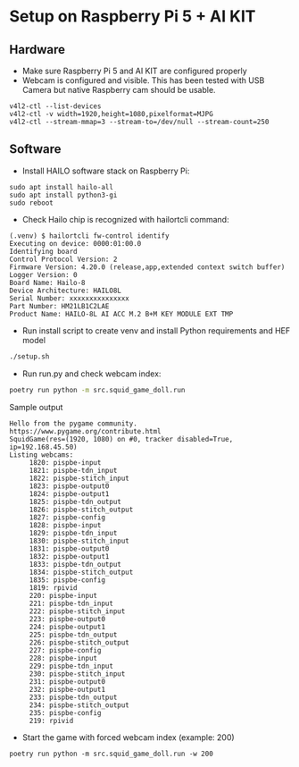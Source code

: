 # Setup on Raspberry Pi 5 + AI KIT

## Hardware

* Make sure Raspberry Pi 5 and AI KIT are configured properly
* Webcam is configured and visible. This has been tested with USB Camera but native Raspberry cam should be usable.

```shell
v4l2-ctl --list-devices
v4l2-ctl -v width=1920,height=1080,pixelformat=MJPG
v4l2-ctl --stream-mmap=3 --stream-to=/dev/null --stream-count=250
```

## Software

* Install HAILO software stack on Raspberry Pi:

```shell
sudo apt install hailo-all
sudo apt install python3-gi
sudo reboot
```

* Check Hailo chip is recognized with hailortcli command:

```shell
(.venv) $ hailortcli fw-control identify
Executing on device: 0000:01:00.0
Identifying board
Control Protocol Version: 2
Firmware Version: 4.20.0 (release,app,extended context switch buffer)
Logger Version: 0
Board Name: Hailo-8
Device Architecture: HAILO8L
Serial Number: xxxxxxxxxxxxxxx
Part Number: HM21LB1C2LAE
Product Name: HAILO-8L AI ACC M.2 B+M KEY MODULE EXT TMP
```

* Run install script to create venv and install Python requirements and HEF model

```bash
./setup.sh
```

* Run run.py and check webcam index:

```bash
poetry run python -m src.squid_game_doll.run
```

Sample output

```
Hello from the pygame community. https://www.pygame.org/contribute.html
SquidGame(res=(1920, 1080) on #0, tracker disabled=True, ip=192.168.45.50)
Listing webcams:
	 1820: pispbe-input
	 1821: pispbe-tdn_input
	 1822: pispbe-stitch_input
	 1823: pispbe-output0
	 1824: pispbe-output1
	 1825: pispbe-tdn_output
	 1826: pispbe-stitch_output
	 1827: pispbe-config
	 1828: pispbe-input
	 1829: pispbe-tdn_input
	 1830: pispbe-stitch_input
	 1831: pispbe-output0
	 1832: pispbe-output1
	 1833: pispbe-tdn_output
	 1834: pispbe-stitch_output
	 1835: pispbe-config
	 1819: rpivid
	 220: pispbe-input
	 221: pispbe-tdn_input
	 222: pispbe-stitch_input
	 223: pispbe-output0
	 224: pispbe-output1
	 225: pispbe-tdn_output
	 226: pispbe-stitch_output
	 227: pispbe-config
	 228: pispbe-input
	 229: pispbe-tdn_input
	 230: pispbe-stitch_input
	 231: pispbe-output0
	 232: pispbe-output1
	 233: pispbe-tdn_output
	 234: pispbe-stitch_output
	 235: pispbe-config
	 219: rpivid
```

* Start the game with forced webcam index (example: 200)

```shell
poetry run python -m src.squid_game_doll.run -w 200
```
